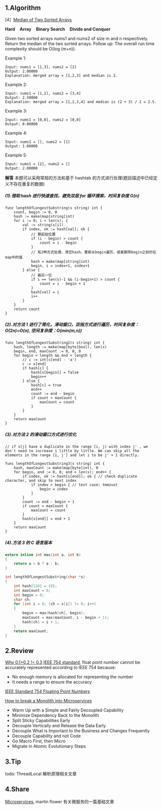 ## 1.Algorithm

[4]&nbsp;&nbsp;[Median of Two Sorted Arrays](https://leetcode.com/problems/median-of-two-sorted-arrays/)

**Hard** &nbsp;&nbsp; **Array** &nbsp;&nbsp; **Binary Search** &nbsp;&nbsp; **Divide and Conquer**

Given two sorted arrays nums1 and nums2 of size m and n respectively.
Return the median of the two sorted arrays.
Follow up: The overall run time complexity should be O(log (m+n)).

Example 1:

```
Input: nums1 = [1,3], nums2 = [2]
Output: 2.00000
Explanation: merged array = [1,2,3] and median is 2.
```

Example 2:

```
Input: nums1 = [1,2], nums2 = [3,4]
Output: 2.50000
Explanation: merged array = [1,2,3,4] and median is (2 + 3) / 2 = 2.5.
```

Example 3:

```
Input: nums1 = [0,0], nums2 = [0,0]
Output: 0.00000
```

Example 4:

```
Input: nums1 = [], nums2 = [1]
Output: 1.00000
```

Example 5:

```
Input: nums1 = [2], nums2 = []
Output: 2.00000
```

**解答**
本题可以采用常规的方法和基于 hashtab 的方式进行处理(题目描述中已经定义不存在重复的数据)

##### (1).借助 hash 进行快速查找，避免双层 for 循环搜索，时间复杂度 O(n)

```golang
func lengthOfLongestSubstring(s string) int {
	count, begin := 0, 0
	hash := make(map[string]int)
	for i := 0; i < len(s); {
		val := string(s[i])
		if index, ok := hash[val]; ok {
			// 算起始位置
			if (i - begin) > count {
				count = i - begin
			}
			// 有2种方式处理，清空hash，重新从begin遍历，或者删除begin之前的在map中的值
			hash = make(map[string]int)
			begin, i = index+1, index+1
		} else {
			// 最后一位
			if i == len(s)-1 && (i-begin+1) > count {
				count = i - begin + 1
			}
			hash[val] = i
			i++
		}
	}
	return count
}

```

##### (2).对方法 1 进行了简化，滑动窗口，双指方式进行遍历，时间复杂度：O(2n)=O(n), 空间复杂度：O(min(m,n))

```golang
func lengthOfLongestSubstring2(s string) int {
	hash, length := make(map[byte]bool), len(s)
	begin, end, maxCount := 0, 0, 0
	for begin < length && end < length {
		// c := int(s[end] - 'a')
		c := s[end]
		if hash[c] {
			hash[s[begin]] = false
			begin++
		} else {
			hash[c] = true
			end++
			count := end - begin
			if count > maxCount {
				maxCount = count
			}
		}
	}
	return maxCount
}

```

##### (3).对方法 2 的滑动窗口方式进行优化

```golang
// if s[j] have a duplicate in the range [i, j) with index j' , we don't need to increase i little by little. We can skip all the elements in the range [i, j'] and let i to be j' + 1 directly.

func lengthOfLongestSubstring3(s string) int {
	hash, maxCount := make(map[byte]int), 0
	for begin, end := 0, 0; end < len(s); end++ {
		if index, ok := hash[s[end]]; ok { // check duplicate character, and skip to next index
			if index > begin { // test case: tmmzuxt
				begin = index
			}
		}
		count := end - begin + 1
		if count > maxCount {
			maxCount = count
		}
		hash[s[end]] = end + 1
	}
	return maxCount
}
```

##### (4).方法 3 的 C 语言版本

```c
extern inline int max(int a, int b)
{
	return a > b ? a : b;
}

int lengthOfLongestSubstring(char *s)
{
	int hash[128] = {0};
	int maxCount = 0;
	int begin = 0;
	char ch;
	for (int i = 0; (ch = s[i]) != 0; i++)
	{
		begin = max(hash[ch], begin);
		maxCount = max(maxCount, i - begin + 1);
		hash[ch] = i + 1;
	}
	return maxCount;
}
```

## 2.Review

[Why 0.1+0.2 != 0.3](https://www.pixelstech.net/article/1416396743-Why-0-1%2B0-2-%21%3D-0-3)
[IEEE 754 standard](http://steve.hollasch.net/cgindex/coding/ieeefloat.html), float point number cannot be accurately represented according to IEEE 754 because:

- No enough memory is allocated for representing the number
- It needs a range to ensure the accuracy

[IEEE Standard 754 Floating Point Numbers](http://steve.hollasch.net/cgindex/coding/ieeefloat.html)

[How to break a Monolith into Microservices](https://martinfowler.com/articles/break-monolith-into-microservices.html)

- Warm Up with a Simple and Fairly Decoupled Capability
- Minimize Dependency Back to the Monolith
- Split Sticky Capabilities Early
- Decouple Vertically and Release the Data Early
- Decouple What is Important to the Business and Changes Frequently
- Decouple Capability and not Code
- Go Macro First, then Micro
- Migrate in Atomic Evolutionary Steps

## 3.Tip

todo: ThreadLocal 解析原理相关文章

## 4.Share

[Microservices](https://martinfowler.com/articles/microservices.html), martin flower 有关微服务的一篇基础文章
